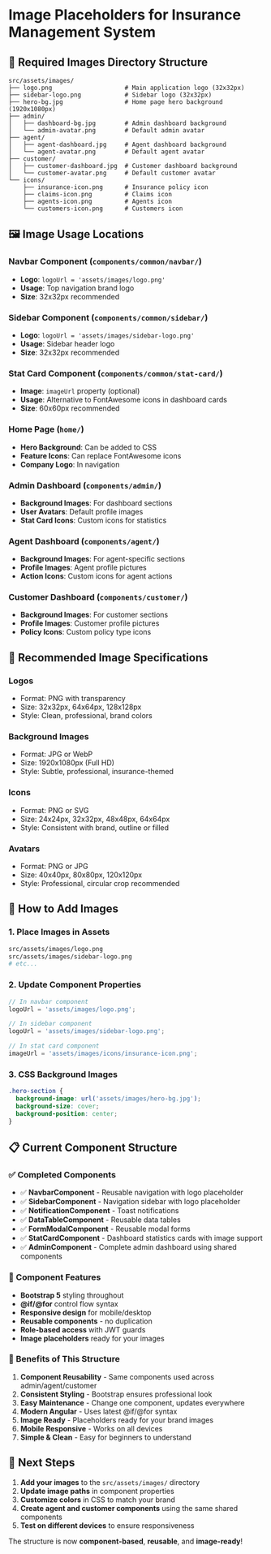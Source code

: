 # Image Placeholders for Insurance Management System

## 📁 Required Images Directory Structure
```
src/assets/images/
├── logo.png                    # Main application logo (32x32px)
├── sidebar-logo.png            # Sidebar logo (32x32px)
├── hero-bg.jpg                 # Home page hero background (1920x1080px)
├── admin/
│   ├── dashboard-bg.jpg        # Admin dashboard background
│   └── admin-avatar.png        # Default admin avatar
├── agent/
│   ├── agent-dashboard.jpg     # Agent dashboard background
│   └── agent-avatar.png        # Default agent avatar
├── customer/
│   ├── customer-dashboard.jpg  # Customer dashboard background
│   └── customer-avatar.png     # Default customer avatar
└── icons/
    ├── insurance-icon.png      # Insurance policy icon
    ├── claims-icon.png         # Claims icon
    ├── agents-icon.png         # Agents icon
    └── customers-icon.png      # Customers icon
```

## 🖼️ Image Usage Locations

### **Navbar Component** (`components/common/navbar/`)
- **Logo**: `logoUrl = 'assets/images/logo.png'`
- **Usage**: Top navigation brand logo
- **Size**: 32x32px recommended

### **Sidebar Component** (`components/common/sidebar/`)
- **Logo**: `logoUrl = 'assets/images/sidebar-logo.png'`
- **Usage**: Sidebar header logo
- **Size**: 32x32px recommended

### **Stat Card Component** (`components/common/stat-card/`)
- **Image**: `imageUrl` property (optional)
- **Usage**: Alternative to FontAwesome icons in dashboard cards
- **Size**: 60x60px recommended

### **Home Page** (`home/`)
- **Hero Background**: Can be added to CSS
- **Feature Icons**: Can replace FontAwesome icons
- **Company Logo**: In navigation

### **Admin Dashboard** (`components/admin/`)
- **Background Images**: For dashboard sections
- **User Avatars**: Default profile images
- **Stat Card Icons**: Custom icons for statistics

### **Agent Dashboard** (`components/agent/`)
- **Background Images**: For agent-specific sections
- **Profile Images**: Agent profile pictures
- **Action Icons**: Custom icons for agent actions

### **Customer Dashboard** (`components/customer/`)
- **Background Images**: For customer sections
- **Profile Images**: Customer profile pictures
- **Policy Icons**: Custom policy type icons

## 🎨 Recommended Image Specifications

### **Logos**
- Format: PNG with transparency
- Size: 32x32px, 64x64px, 128x128px
- Style: Clean, professional, brand colors

### **Background Images**
- Format: JPG or WebP
- Size: 1920x1080px (Full HD)
- Style: Subtle, professional, insurance-themed

### **Icons**
- Format: PNG or SVG
- Size: 24x24px, 32x32px, 48x48px, 64x64px
- Style: Consistent with brand, outline or filled

### **Avatars**
- Format: PNG or JPG
- Size: 40x40px, 80x80px, 120x120px
- Style: Professional, circular crop recommended

## 🔧 How to Add Images

### **1. Place Images in Assets**
```bash
src/assets/images/logo.png
src/assets/images/sidebar-logo.png
# etc...
```

### **2. Update Component Properties**
```typescript
// In navbar component
logoUrl = 'assets/images/logo.png';

// In sidebar component  
logoUrl = 'assets/images/sidebar-logo.png';

// In stat card component
imageUrl = 'assets/images/icons/insurance-icon.png';
```

### **3. CSS Background Images**
```css
.hero-section {
  background-image: url('assets/images/hero-bg.jpg');
  background-size: cover;
  background-position: center;
}
```

## 📋 Current Component Structure

### **✅ Completed Components**
- ✅ **NavbarComponent** - Reusable navigation with logo placeholder
- ✅ **SidebarComponent** - Navigation sidebar with logo placeholder  
- ✅ **NotificationComponent** - Toast notifications
- ✅ **DataTableComponent** - Reusable data tables
- ✅ **FormModalComponent** - Reusable modal forms
- ✅ **StatCardComponent** - Dashboard statistics cards with image support
- ✅ **AdminComponent** - Complete admin dashboard using shared components

### **🔄 Component Features**
- **Bootstrap 5** styling throughout
- **@if/@for** control flow syntax
- **Responsive design** for mobile/desktop
- **Reusable components** - no duplication
- **Role-based access** with JWT guards
- **Image placeholders** ready for your images

### **🎯 Benefits of This Structure**
1. **Component Reusability** - Same components used across admin/agent/customer
2. **Consistent Styling** - Bootstrap ensures professional look
3. **Easy Maintenance** - Change one component, updates everywhere
4. **Modern Angular** - Uses latest @if/@for syntax
5. **Image Ready** - Placeholders ready for your brand images
6. **Mobile Responsive** - Works on all devices
7. **Simple & Clean** - Easy for beginners to understand

## 🚀 Next Steps

1. **Add your images** to the `src/assets/images/` directory
2. **Update image paths** in component properties
3. **Customize colors** in CSS to match your brand
4. **Create agent and customer components** using the same shared components
5. **Test on different devices** to ensure responsiveness

The structure is now **component-based**, **reusable**, and **image-ready**!